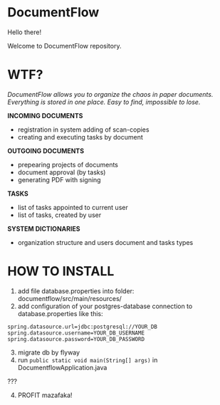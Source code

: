 # DocumentFlow

Hello there!

Welcome to DocumentFlow repository.

# WTF?
*DocumentFlow allows you to organize the chaos in paper documents. Everything is stored in one place. Easy to find, impossible to lose.*


**INCOMING DOCUMENTS**
- registration in system adding of scan-copies
- creating and executing tasks by document

**OUTGOING DOCUMENTS**
- prepearing projects of documents
- document approval (by tasks)
- generating PDF with signing

**TASKS**
- list of tasks appointed to current user
- list of tasks, created by user

**SYSTEM DICTIONARIES**
- organization structure and users document and tasks types

# HOW TO INSTALL
1. add file database.properties into folder: documentflow/src/main/resources/
2. add configuration of your postgres-database connection to database.properties like this:
```
spring.datasource.url=jdbc:postgresql://YOUR_DB
spring.datasource.username=YOUR_DB_USERNAME
spring.datasource.password=YOUR_DB_PASSWORD
```
3. migrate db by flyway
4. run ```public static void main(String[] args)``` in DocumentflowApplication.java

???

4. PROFIT mazafaka!
